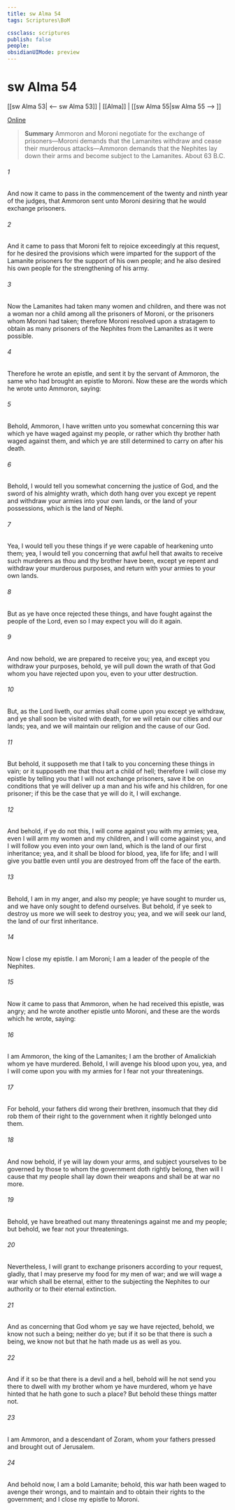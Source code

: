 ```yaml
---
title: sw Alma 54
tags: Scriptures\BoM

cssclass: scriptures
publish: false
people:
obsidianUIMode: preview
---
```


# sw Alma 54
[[sw Alma 53| <-- sw Alma 53]] | [[Alma]] | [[sw Alma 55|sw Alma 55 --> ]]

[Online](https://churchofjesuschrist.org/study/scriptures/bofm/alma/54?lang=eng)

> __Summary__
Ammoron and Moroni negotiate for the exchange of prisoners—Moroni demands that the Lamanites withdraw and cease their murderous attacks—Ammoron demands that the Nephites lay down their arms and become subject to the Lamanites. About 63 B.C.

###### 1 
And now it came to pass in the commencement of the twenty and ninth year of the judges, that Ammoron sent unto Moroni desiring that he would exchange prisoners.

###### 2 
And it came to pass that Moroni felt to rejoice exceedingly at this request, for he desired the provisions which were imparted for the support of the Lamanite prisoners for the support of his own people; and he also desired his own people for the strengthening of his army.

###### 3 
Now the Lamanites had taken many women and children, and there was not a woman nor a child among all the prisoners of Moroni, or the prisoners whom Moroni had taken; therefore Moroni resolved upon a stratagem to obtain as many prisoners of the Nephites from the Lamanites as it were possible.

###### 4 
Therefore he wrote an epistle, and sent it by the servant of Ammoron, the same who had brought an epistle to Moroni. Now these are the words which he wrote unto Ammoron, saying:

###### 5 
Behold, Ammoron, I have written unto you somewhat concerning this war which ye have waged against my people, or rather which thy brother hath waged against them, and which ye are still determined to carry on after his death.

###### 6 
Behold, I would tell you somewhat concerning the justice of God, and the sword of his almighty wrath, which doth hang over you except ye repent and withdraw your armies into your own lands, or the land of your possessions, which is the land of Nephi.

###### 7 
Yea, I would tell you these things if ye were capable of hearkening unto them; yea, I would tell you concerning that awful hell that awaits to receive such murderers as thou and thy brother have been, except ye repent and withdraw your murderous purposes, and return with your armies to your own lands.

###### 8 
But as ye have once rejected these things, and have fought against the people of the Lord, even so I may expect you will do it again.

###### 9 
And now behold, we are prepared to receive you; yea, and except you withdraw your purposes, behold, ye will pull down the wrath of that God whom you have rejected upon you, even to your utter destruction.

###### 10 
But, as the Lord liveth, our armies shall come upon you except ye withdraw, and ye shall soon be visited with death, for we will retain our cities and our lands; yea, and we will maintain our religion and the cause of our God.

###### 11 
But behold, it supposeth me that I talk to you concerning these things in vain; or it supposeth me that thou art a child of hell; therefore I will close my epistle by telling you that I will not exchange prisoners, save it be on conditions that ye will deliver up a man and his wife and his children, for one prisoner; if this be the case that ye will do it, I will exchange.

###### 12 
And behold, if ye do not this, I will come against you with my armies; yea, even I will arm my women and my children, and I will come against you, and I will follow you even into your own land, which is the land of our first inheritance; yea, and it shall be blood for blood, yea, life for life; and I will give you battle even until you are destroyed from off the face of the earth.

###### 13 
Behold, I am in my anger, and also my people; ye have sought to murder us, and we have only sought to defend ourselves. But behold, if ye seek to destroy us more we will seek to destroy you; yea, and we will seek our land, the land of our first inheritance.

###### 14 
Now I close my epistle. I am Moroni; I am a leader of the people of the Nephites.

###### 15 
Now it came to pass that Ammoron, when he had received this epistle, was angry; and he wrote another epistle unto Moroni, and these are the words which he wrote, saying:

###### 16 
I am Ammoron, the king of the Lamanites; I am the brother of Amalickiah whom ye have murdered. Behold, I will avenge his blood upon you, yea, and I will come upon you with my armies for I fear not your threatenings.

###### 17 
For behold, your fathers did wrong their brethren, insomuch that they did rob them of their right to the government when it rightly belonged unto them.

###### 18 
And now behold, if ye will lay down your arms, and subject yourselves to be governed by those to whom the government doth rightly belong, then will I cause that my people shall lay down their weapons and shall be at war no more.

###### 19 
Behold, ye have breathed out many threatenings against me and my people; but behold, we fear not your threatenings.

###### 20 
Nevertheless, I will grant to exchange prisoners according to your request, gladly, that I may preserve my food for my men of war; and we will wage a war which shall be eternal, either to the subjecting the Nephites to our authority or to their eternal extinction.

###### 21 
And as concerning that God whom ye say we have rejected, behold, we know not such a being; neither do ye; but if it so be that there is such a being, we know not but that he hath made us as well as you.

###### 22 
And if it so be that there is a devil and a hell, behold will he not send you there to dwell with my brother whom ye have murdered, whom ye have hinted that he hath gone to such a place? But behold these things matter not.

###### 23 
I am Ammoron, and a descendant of Zoram, whom your fathers pressed and brought out of Jerusalem.

###### 24 
And behold now, I am a bold Lamanite; behold, this war hath been waged to avenge their wrongs, and to maintain and to obtain their rights to the government; and I close my epistle to Moroni.

